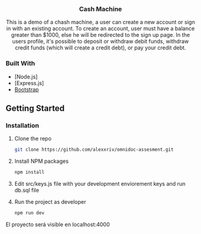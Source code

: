 <div id="top"></div>

<h3 align="center">Cash Machine</h3>

  <p align="center">
    This is a demo of a chash machine, a user can create a new account or sign in with an existing account.
    To create an account, user must have a balance greater than $1000, else he will be redirected to the sign up page.
    In the users profile, it's possible to deposit or withdraw debit funds, withdraw credit funds (which will create a credit debt), or pay your credit debt.
  </p>
</div>



### Built With


* [Node.js]
* [Express.js]
* [Bootstrap](https://getbootstrap.com)


<!-- GETTING STARTED -->
## Getting Started

### Installation

1. Clone the repo
   ```sh
   git clone https://github.com/alexxriv/omnidoc-assesment.git
   ```
2. Install NPM packages
   ```sh
   npm install
   ```
4. Edit src/keys.js file with your development enviorement keys and run db.sql file

3. Run the project as developer
   ```sh
   npm run dev

El proyecto será visible en localhost:4000